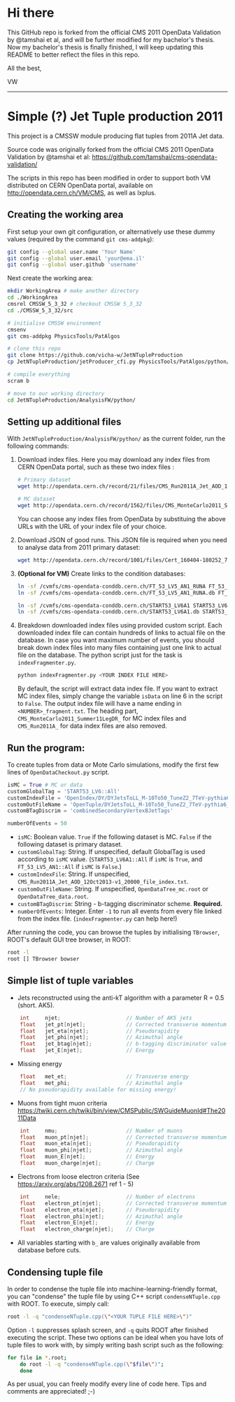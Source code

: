 # Hi there
This GitHub repo is forked from the official CMS 2011 OpenData Validation by @tamshai et al, and will be further modified for my bachelor's thesis. Now my bachelor's thesis is finally finished, I will keep updating this README to better reflect the files in this repo.

All the best,

VW

---

# Simple (?) Jet Tuple production 2011

This project is a CMSSW module producing flat tuples from 2011A Jet data.

Source code was originally forked from the official CMS 2011 OpenData Validation by @tamshai et al:
https://github.com/tamshai/cms-opendata-validation/

The scripts in this repo has been modified in order to support both VM distributed on CERN OpenData portal, available on http://opendata.cern.ch/VM/CMS, as well as lxplus.

## Creating the working area

First setup your own git configuration, or alternatively use these dummy values (required by the command ```git cms-addpkg```): 

```bash
git config --global user.name 'Your Name'
git config --global user.email 'your@ema.il'
git config --global user.github 'username'
```

Next create the working area:
```bash
mkdir WorkingArea # make another directory
cd ./WorkingArea
cmsrel CMSSW_5_3_32 # checkout CMSSW 5_3_32
cd ./CMSSW_5_3_32/src

# initialise CMSSW environment
cmsenv
git cms-addpkg PhysicsTools/PatAlgos

# clone this repo
git clone https://github.com/vicha-w/JetNTupleProduction
cp JetNTupleProduction/jetProducer_cfi.py PhysicsTools/PatAlgos/python/producersLayer1/

# compile everything
scram b

# move to our working directory
cd JetNTupleProduction/AnalysisFW/python/

```

## Setting up additional files

With `JetNTupleProduction/AnalysisFW/python/` as the current folder, run the following commands:

1. Download index files. Here you may download any index files from CERN OpenData portal, such as these two index files : 
    
    ```bash
    # Primary dataset
    wget http://opendata.cern.ch/record/21/files/CMS_Run2011A_Jet_AOD_12Oct2013-v1_20000_file_index.txt

    # MC dataset
    wget http://opendata.cern.ch/record/1562/files/CMS_MonteCarlo2011_Summer11LegDR_QCD_Pt-80to120_TuneZ2_7TeV_pythia6_AODSIM_PU_S13_START53_LV6-v1_00000_file_index.txt 
    ```
    You can choose any index files from OpenData by substituing the above URLs with the URL of your index file of your choice.

2. Download JSON of good runs. This JSON file is required when you need to analyse data from 2011 primary dataset:

    ```bash
    wget http://opendata.cern.ch/record/1001/files/Cert_160404-180252_7TeV_ReRecoNov08_Collisions11_JSON.txt
    ```
    
3. **(Optional for VM)** Create links to the condition databases:

    ```bash
    ln -sf /cvmfs/cms-opendata-conddb.cern.ch/FT_53_LV5_AN1_RUNA FT_53_LV5_AN1 
    ln -sf /cvmfs/cms-opendata-conddb.cern.ch/FT_53_LV5_AN1_RUNA.db FT_53_LV5_AN1_RUNA.db
    
    ln -sf /cvmfs/cms-opendata-conddb.cern.ch/START53_LV6A1 START53_LV6A1
    ln -sf /cvmfs/cms-opendata-conddb.cern.ch/START53_LV6A1.db START53_LV6A1.db
    ```

4. Breakdown downloaded index files using provided custom script. Each downloaded index file can contain hundreds of links to actual file on the database. In case you want maximum number of events, you should break down index files into many files containing just one link to actual file on the database. The python script just for the task is `indexFragmenter.py`.

    ```bash
    python indexFragmenter.py <YOUR INDEX FILE HERE>
    ```
    
    By default, the script will extract data index file. If you want to extract MC index files, simply change the variable `isData` on line 6 in the script to `False`. The output index file will have a name ending in `<NUMBER>_fragment.txt`. The heading part, `CMS_MonteCarlo2011_Summer11LegDR_` for MC index files and `CMS_Run2011A_` for data index files are also removed.

## Run the program:
To create tuples from data or Mote Carlo simulations, modify the first few lines of `OpenDataCheckout.py` script.

```python
isMC = True # MC or data
customGlobalTag = 'START53_LV6::All'
customIndexFile = 'OpenIndex/DY/DYJetsToLL_M-10To50_TuneZ2_7TeV-pythia6_00000_1_fragment.txt'
customOutFileName = 'OpenTuple/DYJetsToLL_M-10To50_TuneZ2_7TeV-pythia6_00000_1_test_fragment.root'
customBTagDiscrim = 'combinedSecondaryVertexBJetTags'

numberOfEvents = 50
```

* `isMC`: Boolean value. `True` if the following dataset is MC. `False` if the following dataset is primary dataset.
* `customGlobalTag`: String. If unspecified, default GlobalTag is used according to `isMC` value. (`START53_LV6A1::All` if `isMC` is `True`, and `FT_53_LV5_AN1::All` if `isMC` is `False`.)
* `customIndexFile`: String. If unspecified, `CMS_Run2011A_Jet_AOD_12Oct2013-v1_20000_file_index.txt`.
* `customOutFileName`: String. If unspecified, `OpenDataTree_mc.root` or `OpenDataTree_data.root`.
* `customBTagDiscrim`: String - b-tagging discriminator scheme. **Required.**
* `numberOfEvents`: Integer. Enter `-1` to run all events from every file linked from the index file. (`indexFragmenter.py` can help here!)
 
After running the code, you can browse the tuples by initialising `TBrowser`, ROOT's default GUI tree browser, in ROOT:

```bash
root -l
root [] TBrowser bowser
```

## Simple list of tuple variables

* Jets reconstructed using the anti-kT algorithm with a parameter R = 0.5 (short. AK5).

```cpp
    int     njet;                     // Number of AK5 jets
    float   jet_pt[njet];             // Corrected transverse momentum
    float   jet_eta[njet];            // Pseudorapidity
    float   jet_phi[njet];            // Azimuthal angle
    float   jet_btag[njet];           // b-tagging discriminator value
    float   jet_E[njet];              // Energy
```

* Missing energy
```cpp
    float   met_et;                   // Transverse energy
    float   met_phi;                  // Azimuthal angle
    // No pseudorapidity available for missing energy!
```

* Muons from tight muon criteria https://twiki.cern.ch/twiki/bin/view/CMSPublic/SWGuideMuonId#The2011Data
```cpp
    int     nmu;                      // Number of muons
    float   muon_pt[njet];            // Corrected transverse momentum
    float   muon_eta[njet];           // Pseudorapidity
    float   muon_phi[njet];           // Azimuthal angle
    float   muon_E[njet];             // Energy
    float   muon_charge[njet];        // Charge
```

* Electrons from loose electron criteria (See https://arxiv.org/abs/1208.2671 ref 1 - 5)
```cpp
    int     nele;                     // Number of electrons
    float   electron_pt[njet];        // Corrected transverse momentum
    float   electron_eta[njet];       // Pseudorapidity
    float   electron_phi[njet];       // Azimuthal angle
    float   electron_E[njet];         // Energy
    float   electron_charge[njet];    // Charge
```

* All variables starting with `b_` are values originally available from database before cuts.

## Condensing tuple file

In order to condense the tuple file into machine-learning-friendly format, you can "condense" the tuple file by using C++ script `condenseNTuple.cpp` with ROOT. To execute, simply call:

```bash
root -l -q "condenseNTuple.cpp(\"<YOUR TUPLE FILE HERE>\")"
```

Option `-l` suppresses splash screen, and `-q` quits ROOT after finished executing the script. These two options can be ideal when you have lots of tuple files to work with, by simply writing bash script such as the following:

```bash
for file in *.root;
    do root -l -q "condenseNTuple.cpp(\"$file\")";
    done
```

As per usual, you can freely modify every line of code here. Tips and comments are appreciated! ;-)